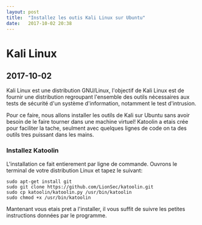 ```yaml
---
layout: post
title:  "Installez les outis Kali Linux sur Ubuntu"
date:   2017-10-02 20:38
---
```

# Kali Linux
## 2017-10-02

Kali Linux est une distribution GNU/Linux, l'objectif de Kali Linux est de fournir une distribution regroupant l'ensemble des outils nécessaires aux tests de sécurité d'un système d'information, notamment le test d'intrusion.

Pour ce faire, nous allons installer les outils de Kali sur Ubuntu sans avoir besoin de le faire tourner dans une machine virtuel!
Katoolin a etais crée pour faciliter la tache, seulment avec quelques lignes de code on ta des outils tres puissant dans les mains.

### Installez Katoolin

L'installation ce fait entierement par ligne de commande. Ouvrons le terminal de votre distribution Linux et tapez le suivant:
```
sudo apt-get install git
sudo git clone https://github.com/LionSec/katoolin.git
sudo cp katoolin/katoolin.py /usr/bin/katoolin
sudo chmod +x /usr/bin/katoolin
```
Mantenant vous etais pret a l'installer, il vous suffit de suivre les petites instructions données par le programme.
